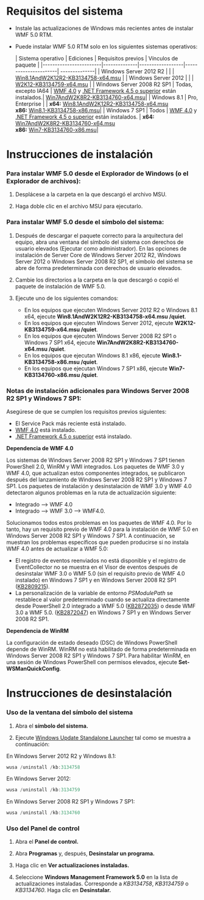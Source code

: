 # Requisitos del sistema

- Instale las actualizaciones de Windows más recientes antes de instalar WMF 5.0 RTM.
- Puede instalar WMF 5.0 RTM solo en los siguientes sistemas operativos:

    | Sistema operativo       | Ediciones         | Requisitos previos        |  Vínculos de paquete |
    |------------------------|--------------|------------------|----------------------| --------------|
    | Windows Server 2012 R2 |  |  | [Win8.1AndW2K12R2-KB3134758-x64.msu](http://go.microsoft.com/fwlink/?LinkId=717507) |
    | Windows Server 2012    |  |  | [W2K12-KB3134759-x64.msu](http://go.microsoft.com/fwlink/?LinkId=717506) |
    | Windows Server 2008 R2 SP1 | Todas, excepto IA64 | [WMF 4.0](http://www.microsoft.com/en-us/download/details.aspx?id=40855) y [.NET Framework 4.5 o superior](https://msdn.microsoft.com/en-us/library/5a4x27ek.aspx) están instalados.| [Win7AndW2K8R2-KB3134760-x64.msu](http://go.microsoft.com/fwlink/?LinkId=717504)|
    | Windows 8.1 | Pro, Enterprise | | **x64:**  [Win8.1AndW2K12R2-KB3134758-x64.msu](http://go.microsoft.com/fwlink/?LinkId=717507) </br> **x86:**  [Win8.1-KB3134758-x86.msu](http://go.microsoft.com/fwlink/?LinkID=717963)|
    | Windows 7 SP1 | Todos | [WMF 4.0](http://www.microsoft.com/en-us/download/details.aspx?id=40855) y [.NET Framework 4.5 o superior](https://msdn.microsoft.com/en-us/library/5a4x27ek.aspx) están instalados. | **x64:** [Win7AndW2K8R2-KB3134760-x64.msu](http://go.microsoft.com/fwlink/?LinkId=717504)  </br> **x86:**  [Win7-KB3134760-x86.msu](http://go.microsoft.com/fwlink/?LinkID=717962)|

# Instrucciones de instalación

### Para instalar WMF 5.0 desde el Explorador de Windows (o el Explorador de archivos):

1. Desplácese a la carpeta en la que descargó el archivo MSU.

2. Haga doble clic en el archivo MSU para ejecutarlo.

### Para instalar WMF 5.0 desde el símbolo del sistema:

1. Después de descargar el paquete correcto para la arquitectura del equipo, abra una ventana del símbolo del sistema con derechos de usuario elevados (Ejecutar como administrador). En las opciones de instalación de Server Core de Windows Server 2012 R2, Windows Server 2012 o Windows Server 2008 R2 SP1, el símbolo del sistema se abre de forma predeterminada con derechos de usuario elevados.

2. Cambie los directorios a la carpeta en la que descargó o copió el paquete de instalación de WMF 5.0.

3. Ejecute uno de los siguientes comandos:
    - En los equipos que ejecuten Windows Server 2012 R2 o Windows 8.1 x64, ejecute **Win8.1AndW2K12R2-KB3134758-x64.msu /quiet**.
    - En los equipos que ejecuten Windows Server 2012, ejecute **W2K12-KB3134759-x64.msu /quiet**.
    - En los equipos que ejecuten Windows Server 2008 R2 SP1 o Windows 7 SP1 x64, ejecute **Win7AndW2K8R2-KB3134760-x64.msu /quiet**.
    - En los equipos que ejecutan Windows 8.1 x86, ejecute **Win8.1-KB3134758-x86.msu /quiet**.
    - En los equipos que ejecutan Windows 7 SP1 x86, ejecute **Win7-KB3134760-x86.msu /quiet**.

### Notas de instalación adicionales para Windows Server 2008 R2 SP1 y Windows 7 SP1:

Asegúrese de que se cumplen los requisitos previos siguientes:
- El Service Pack más reciente está instalado.
- [WMF 4.0](http://www.microsoft.com/en-us/download/details.aspx?id=40855) está instalado.
- [.NET Framework 4.5 o superior](https://msdn.microsoft.com/en-us/library/5a4x27ek.aspx) está instalado.

**Dependencia de WMF 4.0**

Los sistemas de Windows Server 2008 R2 SP1 y Windows 7 SP1 tienen PowerShell 2.0, WinRM y WMI integrados. Los paquetes de WMF 3.0 y WMF 4.0, que actualizan estos componentes integrados, se publicaron después del lanzamiento de Windows Server 2008 R2 SP1 y Windows 7 SP1. Los paquetes de instalación y desinstalación de WMF 3.0 y WMF 4.0 detectaron algunos problemas en la ruta de actualización siguiente:

- Integrado --> WMF 4.0
- Integrado --> WMF 3.0 --> WMF4.0. 

Solucionamos todos estos problemas en los paquetes de WMF 4.0. Por lo tanto, hay un requisito previo de WMF 4.0 para la instalación de WMF 5.0 en Windows Server 2008 R2 SP1 y Windows 7 SP1. A continuación, se muestran los problemas específicos que pueden producirse si no instala WMF 4.0 antes de actualizar a WMF 5.0:

- El registro de eventos reenviados no está disponible y el registro de EventCollector no se muestra en el Visor de eventos después de desinstalar WMF 3.0 o WMF 5.0 (sin el requisito previo de WMF 4.0 instalado) en Windows 7 SP1 y en Windows Server 2008 R2 SP1 ([KB2809215](https://support.microsoft.com/en-us/kb/2809215)).
- La personalización de la variable de entorno *PSModulePath* se restablece al valor predeterminado cuando se actualiza directamente desde PowerShell 2.0 integrado a WMF 5.0 ([KB2872035](https://support.microsoft.com/en-us/kb/2872035)) o desde WMF 3.0 a WMF 5.0. ([KB2872047](https://support.microsoft.com/en-us/kb/2872047)) en Windows 7 SP1 y en Windows Server 2008 R2 SP1.

**Dependencia de WinRM**

La configuración de estado deseado (DSC) de Windows PowerShell depende de WinRM. WinRM no está habilitado de forma predeterminada en Windows Server 2008 R2 SP1 y Windows 7 SP1. Para habilitar WinRM, en una sesión de Windows PowerShell con permisos elevados, ejecute **Set-WSManQuickConfig**.

# Instrucciones de desinstalación

### Uso de la ventana del símbolo del sistema

1.  Abra el **símbolo del sistema.**

2.  Ejecute [Windows Update Standalone Launcher](https://support.microsoft.com/en-us/kb/934307) tal como se muestra a continuación:

En Windows Server 2012 R2 y Windows 8.1:
```powershell
wusa /uninstall /kb:3134758
```
En Windows Server 2012:
```powershell
wusa /uninstall /kb:3134759
```
En Windows Server 2008 R2 SP1 y Windows 7 SP1:
```powershell
wusa /uninstall /kb:3134760
```

### Uso del Panel de control

1.  Abra el **Panel de control.**

2.  Abra **Programas** y, después, **Desinstalar un programa.**

3.  Haga clic en **Ver actualizaciones instaladas.**

4.  Seleccione **Windows Management Framework 5.0** en la lista de actualizaciones instaladas. Corresponde a *KB3134758*, *KB3134759* o *KB3134760*. Haga clic en **Desinstalar.**


<!--HONumber=Aug16_HO3-->


